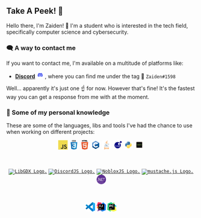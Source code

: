 ## Take A Peek! 👀

Hello there, I'm Zaiden! 👋 I'm a student who is interested in the tech field, specifically computer science and cybersecurity.

### 🗨️ A way to contact me

If you want to contact me, I'm available on a multitude of platforms like:

- [**Discord**](https://discord.com/) <span><img height="18" alt="Discord Logo." src="https://raw.githubusercontent.com/github/explore/2a3ce46f963399611d8e2054bb0ce9a4b539296a/topics/discord/discord.png"></spam> , where you can find me under the tag 🔗 `Zaiden#1598`

Well... apparently it's just one ☝️ for now. However that's fine! It's the fastest way you can get a response from me with at the moment.

### 🧠 Some of my personal knowledge

These are some of the languages, libs and tools I've had the chance to use when working on different projects:

<p align="center">
  <a href="https://github.com/topics/javascript"><code><img height="25" alt="JavaScript Logo." title="JavaScript" src="https://raw.githubusercontent.com/github/explore/80688e429a7d4ef2fca1e82350fe8e3517d3494d/topics/javascript/javascript.png"></code></a>
  <a href="https://github.com/topics/css"><code><img height="25" alt="CSS Logo." title="CSS" src="https://raw.githubusercontent.com/github/explore/80688e429a7d4ef2fca1e82350fe8e3517d3494d/topics/css/css.png"></code></a>
  <a href="https://github.com/topics/html"><code><img height="25" alt="HTML Logo." title="HTML" src="https://raw.githubusercontent.com/github/explore/80688e429a7d4ef2fca1e82350fe8e3517d3494d/topics/html/html.png"></code></a>
  <a href="https://github.com/topics/c"><code><img height="25" alt="C Logo." title="C" src="https://raw.githubusercontent.com/github/explore/f3e22f0dca2be955676bc70d6214b95b13354ee8/topics/c/c.png"></code></a>
  <a href="https://github.com/topics/java"><code><img height="25" alt="Java Logo." title="Java" src="https://raw.githubusercontent.com/github/explore/5b3600551e122a3277c2c5368af2ad5725ffa9a1/topics/java/java.png"></code></a>
  <a href="https://github.com/topics/lua"><code><img height="25" alt="Lua Logo." title="Lua" src="https://raw.githubusercontent.com/github/explore/80688e429a7d4ef2fca1e82350fe8e3517d3494d/topics/lua/lua.png"></code></a>
  <a href="https://github.com/topics/python"><code><img height="25" alt="Python Logo." title="Python" src="https://raw.githubusercontent.com/github/explore/80688e429a7d4ef2fca1e82350fe8e3517d3494d/topics/python/python.png"></code></a>
  <a href="https://github.com/topics/assembly"><code><img height="25" alt="Assembly Logo." title="Assembly" src="https://raw.githubusercontent.com/github/explore/e495457f5ff28c343f9e422f8e3cf80fd3e80890/topics/assembly/assembly.png"></code></a>
</p>
</br>
<p align="center">
  <a href="https://github.com/libgdx"><code><img height="25" alt="LibGDX Logo." title="LibGDX" src="https://avatars.githubusercontent.com/u/509841"></code></a>
  <a href="https://github.com/discordjs"><code><img height="25" alt="DiscordJS Logo." title="DiscordJS" src="https://avatars.githubusercontent.com/u/26492485"></code></a>
  <a href="https://github.com/noblox"><code><img height="25" alt="NobloxJS Logo." title="NobloxJS" src="https://avatars.githubusercontent.com/u/81932091"></code></a>
  <a href="https://github.com/janl/mustache.js"><code><img height="25" alt="mustache.js Logo." title="mustache.js" src="https://railsware.com/blog/wp-content/uploads/2012/04/mustache-150x150.png"></code></a>
  <a href="https://github.com/topics/dotnet"><code><img height="25" alt=".NET Logo." title=".NET" src="https://raw.githubusercontent.com/github/explore/93d8a67084f94b2a444e510199a6e7622e5b09a3/topics/dotnet/dotnet.png"></code></a>
</p>
</br>
<p align="center">
  <a href="https://github.com/topics/vscode"><code><img height="25" alt="Visual Studio Code Logo." title="Visual Studio Code" src="https://raw.githubusercontent.com/github/explore/bbd48b997e8d0bef63f676eca4da5e1f76487b56/topics/visual-studio-code/visual-studio-code.png"></code></a>
  <a href="https://github.com/topics/intellij-idea"><code><img height="25" alt="Intellij IDEA Logo." title="Intellij IDEA" src="https://raw.githubusercontent.com/github/explore/caa262eeb858e81282d6f651d6eef1f8730b54ba/topics/intellij-idea/intellij-idea.png"></code></a>
  <a href="https://github.com/topics/pycharm"><code><img height="25" alt="PyCharm Logo." title="PyCharm" src="https://raw.githubusercontent.com/github/explore/d8574c7bce27faa27fb879bca56dfe351ee66efd/topics/pycharm/pycharm.png"></code></a>
</p>
